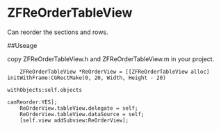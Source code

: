# ZFReOrderTableView
Can reorder the sections and rows.

##Useage

copy ZFReOrderTableView.h and ZFReOrderTableView.m in your project.

```
    ZFReOrderTableView *ReOrderView = [[ZFReOrderTableView alloc] initWithFrame:CGRectMake(0, 20, Width, Height - 20)
                                                                    withObjects:self.objects
                                                                     canReorder:YES];
    ReOrderView.tableView.delegate = self;
    ReOrderView.tableView.dataSource = self;
    [self.view addSubview:ReOrderView];
```

